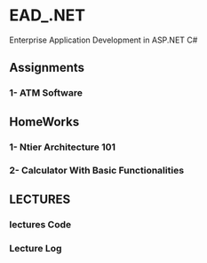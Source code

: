 # EAD_.NET
Enterprise Application Development in ASP.NET C# 
## Assignments
### 1- ATM Software

## HomeWorks
### 1- Ntier Architecture 101
### 2- Calculator With Basic Functionalities

## LECTURES
### lectures Code
### Lecture Log
